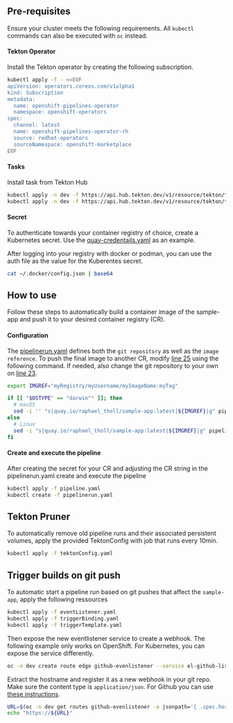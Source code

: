## Pre-requisites

Ensure your cluster meets the following requirements. All `kubectl` commands can also be executed with `oc` instead.

#### Tekton Operator

Install the Tekton operator by creating the following subscription.

```bash
kubectl apply -f - <<EOF
apiVersion: operators.coreos.com/v1alpha1
kind: Subscription
metadata:
  name: openshift-pipelines-operator
  namespace: openshift-operators
spec:
  channel: latest
  name: openshift-pipelines-operator-rh
  source: redhat-operators
  sourceNamespace: openshift-marketplace
EOF

```

#### Tasks

Install task from Tekton Hub

```bash
kubectl apply -n dev -f https://api.hub.tekton.dev/v1/resource/tekton/task/git-clone/0.9/raw
kubectl apply -n dev -f https://api.hub.tekton.dev/v1/resource/tekton/task/kaniko/0.6/raw
```

#### Secret

To authenticate towards your container registry of choice, create a Kubernetes secret. Use the [quay-credentails.yaml](quay-credentials.yaml) as an example.

After logging into your registry with docker or podman, you can use the auth file as the value for the Kuberentes secret.

```bash
cat ~/.docker/config.json | base64
```

## How to use

Follow these steps to automatically build a container image of the sample-app and push it to your desired container registry (CR).

#### Configuration

The [pipelinerun.yaml](pipelinerun.yaml) defines both the `git repository` as well as the `image reference`. To push the final image to another CR, modify [line 25](pipelinerun.yaml#L25) using the following command. If needed, also change the git repository to your own on [line 23](pipelinerun.yaml#L23).

```bash
export IMGREF="myRegistry/myUsername/myImageName:myTag"

if [[ "$OSTYPE" == "darwin"* ]]; then
  # macOS
  sed -i '' "s|quay.io/raphael_tholl/sample-app:latest|${IMGREF}|g" pipelinerun.yaml
else
  # Linux
  sed -i "s|quay.io/raphael_tholl/sample-app:latest|${IMGREF}|g" pipelinerun.yaml
fi

```

#### Create and execute the pipeline

After creating the secret for your CR and adjusting the CR string in the pipelinerun.yaml create and execute the pipeline

```bash
kubectl apply -f pipeline.yaml
kubectl create -f pipelinerun.yaml
```

## Tekton Pruner

To automatically remove old pipeline runs and their associated persistent volumes, apply the provided TektonConfig with job that runs every 10min.

```bash
kubectl apply -f tektonConfig.yaml
```

## Trigger builds on git push

To automatic start a pipeline run based on git pushes that affect the `sample-app`, apply the following ressources

```bash
kubectl apply -f eventListener.yaml
kubectl apply -f triggerBinding.yaml
kubectl apply -f triggerTemplate.yaml
```

Then expose the new eventlistener service to create a webhook. The following example only works on OpenShift. For Kubernetes, you can expose the service differently.

```bash
oc -n dev create route edge github-evenlistener --service el-github-listener
```

Extract the hostname and register it as a new webhook in your git repo. Make sure the content type is `application/json`. For Github you can use [these instructions](https://docs.github.com/en/webhooks/using-webhooks/creating-webhooks).

```bash
URL=$(oc -n dev get routes github-evenlistener -o jsonpath='{ .spec.host }')
echo "https://${URL}"
```
